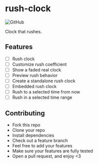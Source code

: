 # rush-clock

![GitHub](https://img.shields.io/github/license/borko-rajkovic/rush-clock)

Clock that rushes.

## Features

- [ ] Rush clock
- [ ] Customize rush coefficient
- [ ] Show a faded real clock
- [ ] Preview rush behavior
- [ ] Create a standalone rush clock
- [ ] Embedded rush clock
- [ ] Rush to a selected time from now
- [ ] Rush in a selected time range

## Contributing

- Fork this repo
- Clone your repo
- Install dependencies
- Check out a feature branch
- Feel free to add your features
- Make sure your features are fully tested
- Open a pull request, and enjoy <3

<!--

- implement clock
- rush the clock
- slider for a rush coefficient
- rush preview
- standalone rush clock
- embedded rush clock
- make an option to show faded real clock
- rush to a desired target
- enable rush from
- more easing functions (?)

  -->
